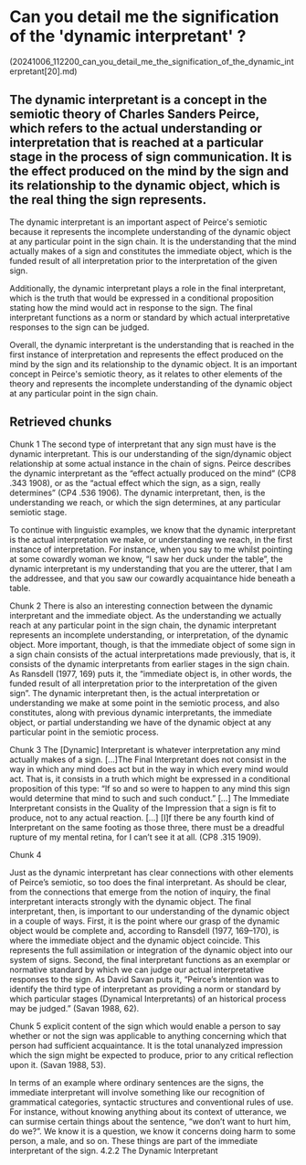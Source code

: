 # Can you detail me the signification of the 'dynamic interpretant' ?
(20241006_112200_can_you_detail_me_the_signification_of_the_dynamic_interpretant[20].md)

## The dynamic interpretant is a concept in the semiotic theory of Charles Sanders Peirce, which refers to the actual understanding or interpretation that is reached at a particular stage in the process of sign communication. It is the effect produced on the mind by the sign and its relationship to the dynamic object, which is the real thing the sign represents.

The dynamic interpretant is an important aspect of Peirce's semiotic because it represents the incomplete understanding of the dynamic object at any particular point in the sign chain. It is the understanding that the mind actually makes of a sign and constitutes the immediate object, which is the funded result of all interpretation prior to the interpretation of the given sign.

Additionally, the dynamic interpretant plays a role in the final interpretant, which is the truth that would be expressed in a conditional proposition stating how the mind would act in response to the sign. The final interpretant functions as a norm or standard by which actual interpretative responses to the sign can be judged.

Overall, the dynamic interpretant is the understanding that is reached in the first instance of interpretation and represents the effect produced on the mind by the sign and its relationship to the dynamic object. It is an important concept in Peirce's semiotic theory, as it relates to other elements of the theory and represents the incomplete understanding of the dynamic object at any particular point in the sign chain.

## Retrieved chunks
Chunk 1 
The second type of interpretant that any sign must have is the dynamic interpretant. This is our understanding of the sign/dynamic object relationship at some actual instance in the chain of signs. Peirce describes the dynamic interpretant as the “effect actually produced on the mind” (CP8 .343 1908), or as the “actual effect which the sign, as a sign, really determines” (CP4 .536 1906). The dynamic interpretant, then, is the understanding we reach, or which the sign determines, at any particular semiotic stage.

To continue with linguistic examples, we know that the dynamic interpretant is the actual interpretation we make, or understanding we reach, in the first instance of interpretation. For instance, when you say to me whilst pointing at some cowardly woman we know, “I saw her duck under the table”, the dynamic interpretant is my understanding that you are the utterer, that I am the addressee, and that you saw our cowardly acquaintance hide beneath a table.

Chunk 2 
There is also an interesting connection between the dynamic interpretant and the immediate object. As the understanding we actually reach at any particular point in the sign chain, the dynamic interpretant represents an incomplete understanding, or interpretation, of the dynamic object. More important, though, is that the immediate object of some sign in a sign chain consists of the actual interpretations made previously, that is, it consists of the dynamic interpretants from earlier stages in the sign chain. As Ransdell (1977, 169) puts it, the “immediate object is, in other words, the funded result of all interpretation prior to the interpretation of the given sign”. The dynamic interpretant then, is the actual interpretation or understanding we make at some point in the semiotic process, and also constitutes, along with previous dynamic interpretants, the immediate object, or partial understanding we have of the dynamic object at any particular point in the semiotic process.

Chunk 3 
The [Dynamic] Interpretant is whatever interpretation any mind actually makes of a sign. […]The Final Interpretant does not consist in the way in which any mind does act but in the way in which every mind would act. That is, it consists in a truth which might be expressed in a conditional proposition of this type: “If so and so were to happen to any mind this sign would determine that mind to such and such conduct.” […] The Immediate Interpretant consists in the Quality of the Impression that a sign is fit to produce, not to any actual reaction. […] [I]f there be any fourth kind of Interpretant on the same footing as those three, there must be a dreadful rupture of my mental retina, for I can’t see it at all. (CP8 .315 1909).

Chunk 4 

Just as the dynamic interpretant has clear connections with other elements of Peirce’s semiotic, so too does the final interpretant. As should be clear, from the connections that emerge from the notion of inquiry, the final interpretant interacts strongly with the dynamic object. The final interpretant, then, is important to our understanding of the dynamic object in a couple of ways. First, it is the point where our grasp of the dynamic object would be complete and, according to Ransdell (1977, 169–170), is where the immediate object and the dynamic object coincide. This represents the full assimilation or integration of the dynamic object into our system of signs. Second, the final interpretant functions as an exemplar or normative standard by which we can judge our actual interpretative responses to the sign. As David Savan puts it, “Peirce’s intention was to identify the third type of interpretant as providing a norm or standard by which particular stages (Dynamical Interpretants) of an historical process may be judged.” (Savan 1988, 62).

Chunk 5 
explicit content of the sign which would enable a person to say whether or not the sign was applicable to anything concerning which that person had sufficient acquaintance. It is the total unanalyzed impression which the sign might be expected to produce, prior to any critical reflection upon it. (Savan 1988, 53). 

In terms of an example where ordinary sentences are the signs, the immediate interpretant will involve something like our recognition of grammatical categories, syntactic structures and conventional rules of use. For instance, without knowing anything about its context of utterance, we can surmise certain things about the sentence, “we don’t want to hurt him, do we?”. We know it is a question, we know it concerns doing harm to some person, a male, and so on. These things are part of the immediate interpretant of the sign.
4.2.2 The Dynamic Interpretant

